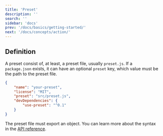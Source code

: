 ```yaml
---
title: 'Preset'
description: ''
search: ''
sidebar: 'docs'
prev: '/docs/basics/getting-started/'
next: '/docs/concepts/action/'
---
```


## Definition

A preset consist of, at least, a preset file, usually `preset.js`.
If a `package.json` exists, it can have an optional `preset` key, which value must be the path to the preset file.

```json
{
	"name": "your-preset",
	"license": "MIT",
	"preset": "src/preset.js",
	"devDependencies": {
		"use-preset": "^0.1"
	}
}
```

The preset file must export an object. You can learn more about the syntax in the [API reference](/docs/api/preset/).
